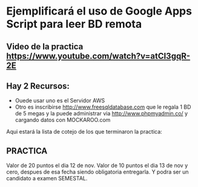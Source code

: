 # Ejemplificará el uso de Google Apps  Script para leer BD remota

## Video de la practica https://www.youtube.com/watch?v=atCI3gqR-2E
## Hay 2 Recursos:
- Ouede usar uno es el Servidor AWS
- Otro es inscribirse http://www.freesqldatabase.com que le regala 1 BD de 5 megas y la puede administrar via http://www.phpmyadmin.co/ y cargando datos con MOCKAROO.com

Aqui estará la lista de cotejo de los que terminaron la practica:

## PRACTICA
Valor de 20 puntos el dia 12 de nov.
Valor de 10 puntos el dia 13 de nov y cero, despues de esa fecha siendo obligatoria entregarla.
Y podra ser un candidato a examen SEMESTAL.

